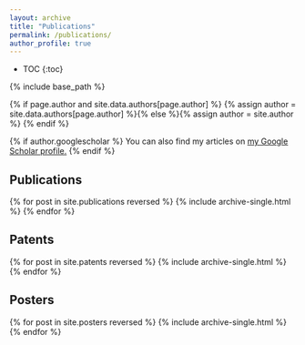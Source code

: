```yaml
---
layout: archive
title: "Publications"
permalink: /publications/
author_profile: true
---
```





* TOC
{:toc}

{% include base_path %}

{% if page.author and site.data.authors[page.author] %}
  {% assign author = site.data.authors[page.author] %}{% else %}{% assign author = site.author %}
{% endif %}

{% if author.googlescholar %}
  You can also find my articles on <u><a href="{{author.googlescholar}}">my Google Scholar profile</a>.</u>
{% endif %}

## Publications

{% for post in site.publications reversed %}
  {% include archive-single.html %}
{% endfor %}


## Patents

{% for post in site.patents reversed %}
  {% include archive-single.html %}
{% endfor %}

## Posters

{% for post in site.posters reversed %}
  {% include archive-single.html %}
{% endfor %}
